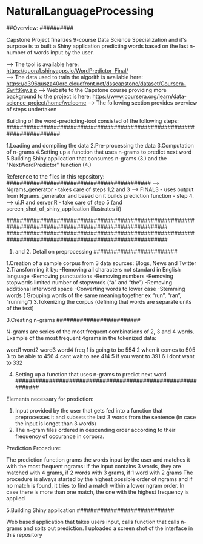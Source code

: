 # NaturalLanguageProcessing

##Overview:
##########

Capstone Project finalizes 9-course Data Science Specialization and it's purpose is to built a Shiny application predicting words based on the last n-number of words input by the user.

–> The tool is available here: https://quora1.shinyapps.io/WordPredictor_Final/  
–> The data used to train the algorith is available here: https://d396qusza40orc.cloudfront.net/dsscapstone/dataset/Coursera-SwiftKey.zip
–> Website to the Capstone course providing more background to the project is here: https://www.coursera.org/learn/data-science-project/home/welcome
–> The following section provides overview of steps undertaken

Building of the word-predicting-tool consisted of the following steps:
########################################################################

1.Loading and dompiling the data
2.Pre-processing the data
3.Computation of n-grams
4.Setting up a function that uses n-grams to predict next word
5.Building Shiny application that consumes n-grams (3.) and the "NextWordPredictor" function (4.)

Reference to the files in this repository:
###########################################
–> Ngrams_generator - takes care of steps 1,2 and 3
–> FINAL3 - uses output from Ngrams_generator and based on it builds prediction function - step 4.
–> ui.R and server.R - take care of step 5 (and screen_shot_of_shiny_application illustrates it)

########################################################################################################
########################################################################################################



1. and 2. Detail on preprocessing 
#########################

1.Creation of a sample corpus from 3 data sources: Blogs, News and Twitter
2.Transforming it by:
-Removing all characters not standard in English language
-Removing punctuations
-Removing numbers
-Removing stopwords limited number of stopwords (“a” and “the”)
-Removing additional interword space
-Converting words to lower case
-Stemming words ( Grouping words of the same meaning together ex “run”, “ran”, “running”)
3.Tokenizing the corpus (defining that words are separate units of the text)

3.Creating n-grams 
#########################

N-grams are series of the most frequent combinations of 2, 3 and 4 words.
Example of the most frequent 4grams in the tokenized data:

  word1 word2 word3 word4 freq
1    is going    to    be  554
2  when    it comes    to  505
3    to    be  able    to  456
4  cant  wait    to   see  414
5    if   you  want    to  391
6     i  dont  want    to  332


4. Setting up a function that uses n-grams to predict next word 
#############################################################

Elements necessary for prediction:

1. Input provided by the user that gets fed into a function that preprocesses it and subsets the last 3 words from the sentence (in case the input is longet than 3 words)
2. The n-gram files ordered in descending order according to their frequency of occurance in corpora.

Prediction Procedure:

The prediction function grams the words input by the user and matches it with the most frequent ngrams: If the input contains 3 words, they are matched with 4 grams, if 2 words with 3 grams, if 1 word with 2 grams The procedure is always started by the highest possible order of ngrams and if no match is found, it tries to find a match within a lower ngram order. In case there is more than one match, the one with the highest frequency is applied

5.Building Shiny application
#############################

Web based application that takes users input, calls function that calls n-grams and spits out prediction. 
I uploaded a screen shot of the interface in this repository 






